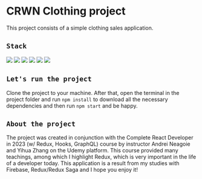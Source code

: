# CRWN Clothing project
This project consists of a simple clothing sales application.


## `Stack`
<img src="https://img.shields.io/badge/Sass-CC6699?style=for-the-badge&logo=sass&logoColor=white"/> <img src="https://img.shields.io/badge/styled--components-DB7093?style=for-the-badge&logo=styled-components&logoColor=white"/> <img src="https://img.shields.io/badge/JavaScript-F7DF1E?style=for-the-badge&logo=javascript&logoColor=black"/> <img src="https://img.shields.io/badge/React-20232A?style=for-the-badge&logo=react&logoColor=61DAFB"/> <img src="https://img.shields.io/badge/redux-%23593d88.svg?style=for-the-badge&logo=redux&logoColor=white"/> <img src="https://img.shields.io/badge/firebase-%23039BE5.svg?style=for-the-badge&logo=firebase"/>


## `Let's run the project`
Clone the project to your machine. After that, open the terminal in the project folder and run <code>npm install</code> to download all the necessary dependencies and then run <code>npm start</code> and be happy.


## `About the project`
The project was created in conjunction with the Complete React Developer in 2023 (w/ Redux, Hooks, GraphQL) course by instructor Andrei Neagoie and Yihua Zhang on the Udemy platform. This course provided many teachings, among which I highlight Redux, which is very important in the life of a developer today. This application is a result from my studies with Firebase, Redux/Redux Saga and I hope you enjoy it!
